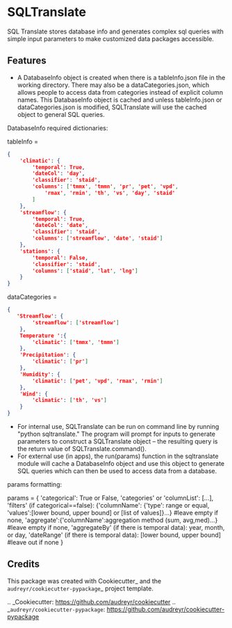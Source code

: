 SQLTranslate
============

SQL Translate stores database info and generates complex sql queries with simple input parameters to make customized data packages accessible.

Features
--------
- A DatabaseInfo object is created when there is a tableInfo.json file in the working directory. There may also be a dataCategories.json, which allows people to access data from categories instead of explicit column names. This DatabaseInfo object is cached and unless tableInfo.json or dataCategories.json is modified, SQLTranslate will use the cached object to general SQL queries.

DatabaseInfo required dictionaries:

tableInfo = 
```json
{
    'climatic': {
        'temporal': True,
        'dateCol': 'day',
        'classifier': 'staid',
        'columns': ['tmmx', 'tmmn', 'pr', 'pet', 'vpd',
            'rmax', 'rmin', 'th', 'vs', 'day', 'staid'
        ]
    },
    'streamflow': {
        'temporal': True,
        'dateCol': 'date',
        'classifier': 'staid',
        'columns': ['streamflow', 'date', 'staid']
    },
    'stations': {
        'temporal': False,
        'classifier': 'staid',
        'columns': ['staid', 'lat', 'lng']
    }
}
```

dataCategories = 
```json
{
   'Streamflow': {
        'streamflow': ['streamflow']
    },
    Temperature ':{
        'climatic': ['tmmx', 'tmmn']
    },
    'Precipitation': {
        'climatic': ['pr']
    },
    'Humidity': {
        'climatic': ['pet', 'vpd', 'rmax', 'rmin']
    },
    'Wind': {
        'climatic': ['th', 'vs']
    }
}
```
- For internal use, SQLTranslate can be run on command line by running "python sqltranslate." The program will prompt for inputs to generate parameters to construct a SQLTranslate object – the resulting query is the return value of SQLTranslate.command().
- For external use (in apps), the run(params) function in the sqltranslate module will cache a DatabaseInfo object and use this object to generate SQL queries which can then be used to access data from a database. 

params formatting:

params = 
{
    'categorical': True or False,
    'categories' or 'columnList': [...],
    'filters' (if categorical==false): {'columnName': {'type': range or equal, 'values':[lower bound, upper bound] or [list of values]}...} #leave empty if none,
    'aggregate':{'columnName':aggregation method (sum, avg,med)...} #leave empty if none,
    'aggregateBy' (if there is temporal data): year, month, or day,
    'dateRange' (if there is temporal data): [lower bound, upper bound] #leave out if none
}

Credits
-------

This package was created with Cookiecutter_ and the `audreyr/cookiecutter-pypackage`_ project template.

.. _Cookiecutter: https://github.com/audreyr/cookiecutter
.. _`audreyr/cookiecutter-pypackage`: https://github.com/audreyr/cookiecutter-pypackage
